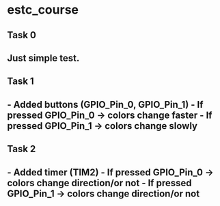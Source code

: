 # estc_course

<h2> Task 0 <h2>
Just simple test. 
<h2> Task 1 <h2>
- Added buttons (GPIO_Pin_0, GPIO_Pin_1)
- If pressed GPIO_Pin_0 -> colors change faster
- If pressed GPIO_Pin_1 -> colors change slowly
<h2> Task 2 <h2>
- Added timer (TIM2)
- If pressed GPIO_Pin_0 -> colors change direction/or not
- If pressed GPIO_Pin_1 -> colors change direction/or not
